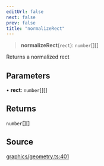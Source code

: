 ```yaml
---
editUrl: false
next: false
prev: false
title: "normalizeRect"
---
```


> **normalizeRect**(`rect`): `number`[][]

Returns a normalized rect

## Parameters

• **rect**: `number`[][]

## Returns

`number`[][]

## Source

[graphics/geometry.ts:401](https://github.com/dgmjs/dgmjs/blob/main/packages/core/src/graphics/geometry.ts#L401)
